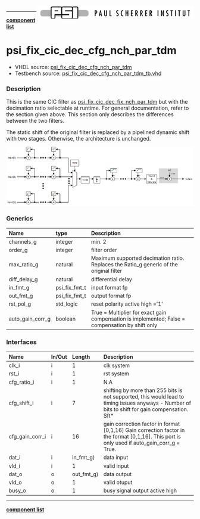 <img align="right" src="../../doc/psi_logo.png">

***

[**component list**](../README.md)

# psi_fix_cic_dec_cfg_nch_par_tdm
 - VHDL source: [psi_fix_cic_dec_cfg_nch_par_tdm](../hdl/psi_fix_cic_dec_cfg_nch_par_tdm.vhd)
 - Testbench source: [psi_fix_cic_dec_cfg_nch_par_tdm_tb.vhd](../testbench/psi_fix_cic_dec_cfg_nch_par_tdm_tb/psi_fix_cic_dec_cfg_nch_par_tdm_tb.vhd)

### Description
This is the same CIC filter as  [psi_fix_cic_dec_fix_nch_par_tdm](psi_fix_cic_dec_fix_nch_par_tdm.md) but with the decimation ratio selectable at runtime. For general documentation, refer to the section given above. This section only describes the differences between the two filters.

The static shift of the original filter is replaced by a pipelined dynamic shift with two stages. Otherwise, the architecture is unchanged.

<img align="center" src="psi_fix_cic_dec_fix_nch_par_tdm.png">

### Generics
| Name             | type          | Description                                                             |
|:-----------------|:--------------|:------------------------------------------------------------------------|
| channels_g       | integer       | min. 2                                                                  |
| order_g          | integer       | filter order                                                            |
| max_ratio_g      | natural       | Maximum supported decimation ratio. Replaces the Ratio_g generic of the original filter                                              |
| diff_delay_g     | natural       | differential delay                                                      |
| in_fmt_g         | psi_fix_fmt_t | input format fp                                                         |
| out_fmt_g        | psi_fix_fmt_t | output format fp                                                        |
| rst_pol_g        | std_logic     | reset polarity active high ='1'                                         |
| auto_gain_corr_g | boolean       | True = Multiplier for exact gain compensation is implemented;	False = compensation by shift only |

### Interfaces
| Name            | In/Out   | Length     | Description                                                                               |
|:----------------|:---------|:-----------|:------------------------------------------------------------------------------------------|
| clk_i           | i        | 1          | clk system                                                                                |
| rst_i           | i        | 1          | rst system                                                                                |
| cfg_ratio_i     | i        | 1          | N.A                                                                                       |
| cfg_shift_i     | i        | 7          | shifting by more than 255 bits is not supported, this would lead to timing issues anyways -  Number of bits to shift for gain compensation. Sft*|
| cfg_gain_corr_i | i        | 16         | gain correction factor in format [0,1,16]    Gain correction factor in the format [0,1,16]. This port is only used if auto_gain_corr_g = True.  |
| dat_i           | i        | in_fmt_g)  | data input                                                                                |
| vld_i           | i        | 1          | valid input                                                                               |
| dat_o           | o        | out_fmt_g) | data output                                                                               |
| vld_o           | o        | 1          | valid otuput                                                                              |
| busy_o          | o        | 1          | busy signal output active high                                                            |

---
[**component list**](../README.md)
